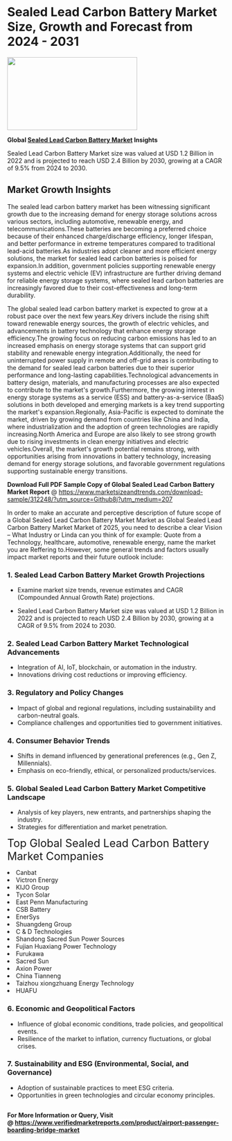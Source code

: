 <H1>Sealed Lead Carbon Battery Market Size, Growth and Forecast from 2024 - 2031</H1><img class="aligncenter size-medium wp-image-584254" src="https://thirdeyenews.in/wp-content/uploads/2024/09/Global-Market-Research-300x168.jpeg" alt="" width="300" height="168" /><p><strong>Global&nbsp;<a href="https://www.marketsizeandtrends.com/download-sample/312248/?utm_source=Github8j?utm_medium=207">Sealed Lead Carbon Battery Market</a> Insights</strong></p><p>Sealed Lead Carbon Battery Market size was valued at USD 1.2 Billion in 2022 and is projected to reach USD 2.4 Billion by 2030, growing at a CAGR of 9.5% from 2024 to 2030.</p><p><h2>Market Growth Insights</h2> <p>The sealed lead carbon battery market has been witnessing significant growth due to the increasing demand for energy storage solutions across various sectors, including automotive, renewable energy, and telecommunications.These batteries are becoming a preferred choice because of their enhanced charge/discharge efficiency, longer lifespan, and better performance in extreme temperatures compared to traditional lead-acid batteries.As industries adopt cleaner and more efficient energy solutions, the market for sealed lead carbon batteries is poised for expansion.In addition, government policies supporting renewable energy systems and electric vehicle (EV) infrastructure are further driving demand for reliable energy storage systems, where sealed lead carbon batteries are increasingly favored due to their cost-effectiveness and long-term durability.</p> <p>The global sealed lead carbon battery market is expected to grow at a robust pace over the next few years.Key drivers include the rising shift toward renewable energy sources, the growth of electric vehicles, and advancements in battery technology that enhance energy storage efficiency.The growing focus on reducing carbon emissions has led to an increased emphasis on energy storage systems that can support grid stability and renewable energy integration.Additionally, the need for uninterrupted power supply in remote and off-grid areas is contributing to the demand for sealed lead carbon batteries due to their superior performance and long-lasting capabilities.Technological advancements in battery design, materials, and manufacturing processes are also expected to contribute to the market's growth.Furthermore, the growing interest in energy storage systems as a service (ESS) and battery-as-a-service (BaaS) solutions in both developed and emerging markets is a key trend supporting the market's expansion.Regionally, Asia-Pacific is expected to dominate the market, driven by growing demand from countries like China and India, where industrialization and the adoption of green technologies are rapidly increasing.North America and Europe are also likely to see strong growth due to rising investments in clean energy initiatives and electric vehicles.Overall, the market's growth potential remains strong, with opportunities arising from innovations in battery technology, increasing demand for energy storage solutions, and favorable government regulations supporting sustainable energy transitions.</p> <p><span class=""><strong>Download Full PDF Sample Copy of Global Sealed Lead Carbon Battery Market Report</strong> @ <a href="https://www.marketsizeandtrends.com/download-sample/312248/?utm_source=Github8j?utm_medium=207" target="_blank">https://www.marketsizeandtrends.com/download-sample/312248/?utm_source=Github8j?utm_medium=207</a></span></p><p>In order to make an accurate and perceptive description of future scope of a Global&nbsp;Sealed Lead Carbon Battery Market Market as Global&nbsp;Sealed Lead Carbon Battery Market Market of 2025, you need to describe a clear Vision &ndash; What Industry or Linda can you think of for example: Quote from a Technology, healthcare, automotive, renewable energy, name the market you are Reffering to.However, some general trends and factors usually impact market reports and their future outlook include:</p><h3>1.&nbsp;<strong>Sealed Lead Carbon Battery Market Growth Projections</strong></h3><ul><li>Examine market size trends, revenue estimates and CAGR (Compounded Annual Growth Rate) projections.</li><li><p>Sealed Lead Carbon Battery Market size was valued at USD 1.2 Billion in 2022 and is projected to reach USD 2.4 Billion by 2030, growing at a CAGR of 9.5% from 2024 to 2030.</p></li></ul><h3>2.&nbsp;<strong>Sealed Lead Carbon Battery Market Technological Advancements</strong></h3><ul><li>Integration of AI, IoT, blockchain, or automation in the industry.</li><li>Innovations driving cost reductions or improving efficiency.</li></ul><h3>3.&nbsp;<strong>Regulatory and Policy Changes</strong></h3><ul><li>Impact of global and regional regulations, including sustainability and carbon-neutral goals.</li><li>Compliance challenges and opportunities tied to government initiatives.</li></ul><h3>4.&nbsp;<strong>Consumer Behavior Trends</strong></h3><ul><li>Shifts in demand influenced by generational preferences (e.g., Gen Z, Millennials).</li><li>Emphasis on eco-friendly, ethical, or personalized products/services.</li></ul><h3>5.&nbsp;<strong>Global Sealed Lead Carbon Battery Market Competitive Landscape</strong></h3><ul><li>Analysis of key players, new entrants, and partnerships shaping the industry.</li><li>Strategies for differentiation and market penetration.</li></ul><p data-pm-slice="1 1 []"><span style="color: inherit; font-family: inherit; font-size: 25px;">Top Global Sealed Lead Carbon Battery Market Companies</span></p><div class="" data-test-id=""><p><li>Canbat</li><li> Victron Energy</li><li> KIJO Group</li><li> Tycon Solar</li><li> East Penn Manufacturing</li><li> CSB Battery</li><li> EnerSys</li><li> Shuangdeng Group</li><li> C & D Technologies</li><li> Shandong Sacred Sun Power Sources</li><li> Fujian Huaxiang Power Technology</li><li> Furukawa</li><li> Sacred Sun</li><li> Axion Power</li><li> China Tianneng</li><li> Taizhou xiongzhuang Energy Technology</li><li> HUAFU</li></p></div><h3>6.&nbsp;<strong>Economic and Geopolitical Factors</strong></h3><ul><li>Influence of global economic conditions, trade policies, and geopolitical events.</li><li>Resilience of the market to inflation, currency fluctuations, or global crises.</li></ul><h3>7.&nbsp;<strong>Sustainability and ESG (Environmental, Social, and Governance)</strong></h3><ul><li>Adoption of sustainable practices to meet ESG criteria.</li><li>Opportunities in green technologies and circular economy principles.</li></ul><h2><strong style="font-size: 14px;">For More Information or Query, Visit @&nbsp;</strong><a style="background-color: #ffffff; font-size: 14px;" href="https://www.marketsizeandtrends.com/report/sealed-lead-carbon-battery-market/" target="_blank">https://www.verifiedmarketreports.com/product/airport-passenger-boarding-bridge-market</a></h2>